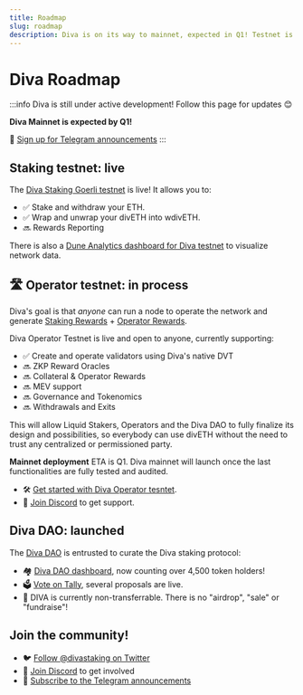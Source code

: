 ```yaml
---
title: Roadmap
slug: roadmap
description: Diva is on its way to mainnet, expected in Q1! Testnet is currently active to Stakers and Operators
---
```


# Diva Roadmap

:::info
Diva is still under active development! Follow this page for updates 😊

**Diva Mainnet is expected by Q1!**

🔔 [Sign up for Telegram announcements](https://t.me/followdiva)
:::

## Staking testnet: live

The [Diva Staking Goerli testnet](https://stake.diva.community) is live! It allows you to:

- ✅ Stake and withdraw your ETH.
- ✅ Wrap and unwrap your divETH into wdivETH.
- 🔜 Rewards Reporting

There is also a [Dune Analytics dashboard for Diva testnet](https://dune.com/anchor/diva-goerli-network-dashboard) to visualize network data.


## 🛣️  Operator testnet: in process

Diva's goal is that *anyone* can run a node to operate the network and generate [Staking Rewards](staking-rewards) + [Operator Rewards](economics).

Diva Operator Testnet is live and open to anyone, currently supporting:

- ✅ Create and operate validators using Diva's native DVT
- 🔜 ZKP Reward Oracles
- 🔜 Collateral & Operator Rewards
- 🔜 MEV support
- 🔜 Governance and Tokenomics
- 🔜 Withdrawals and Exits

This will allow Liquid Stakers, Operators and the Diva DAO to fully finalize its design and possibilities, so everybody can use divETH without the need to trust any centralized or permissioned party.

**Mainnet deployment** ETA is Q1. Diva mainnet will launch once the last functionalities are fully tested and audited.

- 🛠️ [Get started with Diva Operator tesntet](operators).
- 👾 [Join Discord](https://discord.gg/diva) to get support.


## Diva DAO: launched

The [Diva DAO](dao) is entrusted to curate the Diva staking protocol:

- 🏘️ [Diva DAO dashboard](https://dune.com/kevinzzz/diva-governance-stats), now counting over 4,500 token holders!
- 🗳️ [Vote on Tally](https://www.tally.xyz/gov/diva), several proposals are live.
- 🚫 DIVA is currently non-transferrable. There is no "airdrop", "sale" or "fundraise"!


## Join the community!


- 🐦 [Follow @divastaking on Twitter](https://twitter.com/divastaking)
- 👾 [Join Discord](https://discord.gg/diva) to get involved
- 🔔 [Subscribe to the Telegram announcements](https://t.me/followdiva)
